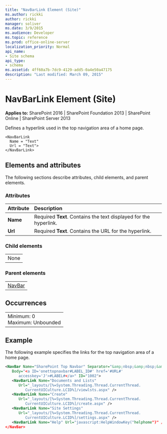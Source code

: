 ```yaml
---
title: "NavBarLink Element (Site)"
ms.author: rickki
author: rickki
manager: soliver
ms.date: 3/9/2015
ms.audience: Developer
ms.topic: reference
ms.prod: office-online-server
localization_priority: Normal
api_name:
- Site schema
api_type:
- schema
ms.assetid: 4ff60a7b-7dc9-4129-add5-0a4e50a47175
description: "Last modified: March 09, 2015"
---
```


# NavBarLink Element (Site)

 
  
 **Applies to:** SharePoint 2016 | SharePoint Foundation 2013 | SharePoint Online | SharePoint Server 2013
  
Defines a hyperlink used in the top navigation area of a home page.
  
```
<NavBarLink
  Name = "Text"
  Url = "Text">
</NavBarLink>
```

## Elements and attributes

The following sections describe attributes, child elements, and parent elements.

### Attributes

|**Attribute**|**Description**|
|:-----|:-----|
|**Name** <br/> |Required **Text**. Contains the text displayed for the hyperlink.  <br/> |
|**Url** <br/> |Required **Text**. Contains the URL for the hyperlink.  <br/> |
   
### Child elements

||
|:-----|
|None |
   
### Parent elements

||
|:-----|
|[NavBar](navbar-element-site.md)|
   
## Occurrences

||
|:-----|
|Minimum: 0  <br/> Maximum: Unbounded  <br/> |
   
## Example

The following example specifies the links for the top navigation area of a home page.
  
```XML
<NavBar Name="SharePoint Top Navbar" Separator="&amp;nbsp;&amp;nbsp;&amp;nbsp;" 
   Body="<a ID='onettopnavbar#LABEL_ID#' href='#URL#' 
      accesskey='J'>#LABEL#</a>" ID="1002">
   <NavBarLink Name="Documents and Lists" 
      Url="_layouts/[%=System.Threading.Thread.CurrentThread.
         CurrentUICulture.LCID%]/viewlsts.aspx" />
   <NavBarLink Name="Create" 
      Url="_layouts/[%=System.Threading.Thread.CurrentThread.
         CurrentUICulture.LCID%]/create.aspx" />
   <NavBarLink Name="Site Settings" 
      Url="_layouts/[%=System.Threading.Thread.CurrentThread.
         CurrentUICulture.LCID%]/settings.aspx" />
   <NavBarLink Name="Help" Url="javascript:HelpWindowKey("helphome")" />
</NavBar>
```


